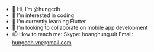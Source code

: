 - 👋 Hi, I’m @hungcdh
- 👀 I’m interested in coding
- 🌱 I’m currently learning Flutter
- 💞️ I’m looking to collaborate on mobile app development
- 📫 How to reach me: 
    Skype: hoanghung.uit
    Email: hungcdh.vn@gmail.com

<!---
hungcdh/hungcdh is a ✨ special ✨ repository because its `README.md` (this file) appears on your GitHub profile.
You can click the Preview link to take a look at your changes.
--->

